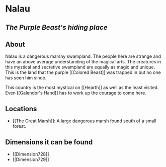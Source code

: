 # Nalau
## *The Purple Beast's hiding place*
## About
Nalau is a dangerous marshy swampland. The people here are strange and have an above average understanding of the magical arts. The creatures in this mystical and secretive swampland are equally as magic and unique. This is the land that the purple [[Colored Beast]] was trapped in but no one has seen him since.

This country is the most mystical on [[Hearth]] as well as the least visited. Even [[Galendor's Hand]] has to work up the courage to come here.

## Locations
- [[The Great Marsh]]: A large dangerous marsh found south of a small forest.  

## Dimensions it can be found
- [[Dimension728]]
- [[Dimension729]]